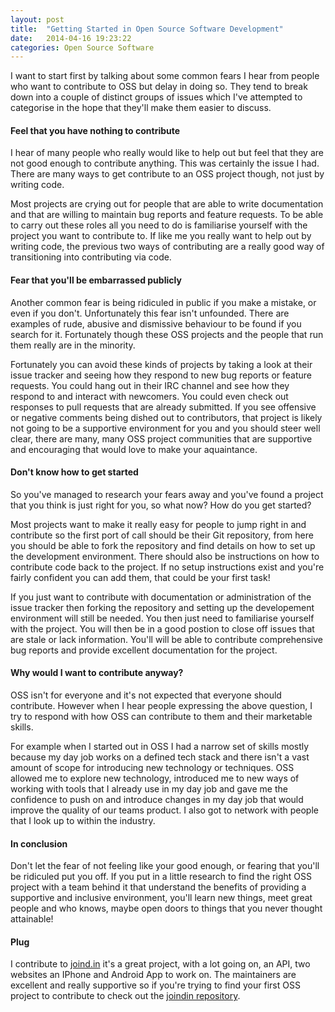```yaml
---
layout: post
title:  "Getting Started in Open Source Software Development"
date:   2014-04-16 19:23:22
categories: Open Source Software
---
```


I want to start first by talking about some common fears I hear from people who want to contribute
to OSS but delay in doing so. They tend to break down into a couple of distinct groups of issues
which I've attempted to categorise in the hope that they'll make them easier to discuss.

#### Feel that you have nothing to contribute

I hear of many people who really would like to help out but feel that they are not good enough
to contribute anything. This was certainly the issue I had. There are many ways to get contribute
to an OSS project though, not just by writing code. 

Most projects are crying out for people that are able to write documentation and that are
willing to maintain bug reports and feature requests. To be able to carry out these roles
all you need to do is familiarise yourself with the project you want to contribute to. If
like me you really want to help out by writing code, the previous two ways of contributing
are a really good way of transitioning into contributing via code.

#### Fear that you'll be embarrassed publicly

Another common fear is being ridiculed in public if you make a mistake, or even if you don't.
Unfortunately this fear isn't unfounded. There are examples of rude, abusive and dismissive
behaviour to be found if you search for it. Fortunately though these OSS projects and the people that
run them really are in the minority.

Fortunately you can avoid these kinds of projects by taking a look at their issue tracker and seeing
how they respond to new bug reports or feature requests. You could hang out in their IRC channel 
and see how they respond to and interact with newcomers. You could even check out responses to pull
requests that are already submitted. If you see offensive or negative comments being dished out to 
contributors, that project is likely not going to be a supportive environment for you and you should
steer well clear, there are many, many OSS project communities that are supportive and encouraging
that would love to make your aquaintance.

#### Don't know how to get started

So you've managed to research your fears away and you've found a project that you think is just
right for you, so what now? How do you get started?

Most projects want to make it really easy for people to jump right in and contribute so the first
port of call should be their Git repository, from here you should be able to fork the repository
and find details on how to set up the development environment. There should also be instructions
on how to contribute code back to the project. If no setup instructions exist and you're fairly
confident you can add them, that could be your first task!

If you just want to contribute with documentation or administration of the issue tracker then
forking the repository and setting up the developement environment will still be needed. You
then just need to familiarise yourself with the project. You will then be in a good postion to
close off issues that are stale or lack information. You'll will be able to contribute comprehensive
bug reports and provide excellent documentation for the project.

#### Why would I want to contribute anyway?

OSS isn't for everyone and it's not expected that everyone should contribute. However when I 
hear people expressing the above question, I try to respond with how OSS can contribute to them 
and their marketable skills.

For example when I started out in OSS I had a narrow set of skills mostly because my day job
works on a defined tech stack and there isn't a vast amount of scope for introducing new 
technology or techniques. OSS allowed me to explore new technology, introduced me to new ways of
working with tools that I already use in my day job and gave me the confidence to push on and
introduce changes in my day job that would improve the quality of our teams product. I also got to
network with people that I look up to within the industry.

#### In conclusion

Don't let the fear of not feeling like your good enough, or fearing that you'll be ridiculed put
you off. If you put in a little research to find the right OSS project with a team behind it that
understand the benefits of providing a supportive and inclusive environment, you'll learn new
things, meet great people and who knows, maybe open doors to things that you never thought attainable!

#### Plug

I contribute to [joind.in][joind-in] it's a great project, with a lot going on, an API, two websites
an IPhone and Android App to work on. The maintainers are excellent and really supportive so if you're
trying to find your first OSS project to contribute to check out the [joindin repository][joind-in-github].

[joind-in]: http://joind.in
[joind-in-github]:    http://github.com/joindin/joind.in
